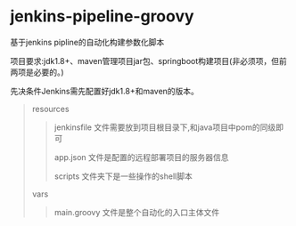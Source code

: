 # jenkins-pipeline-groovy

基于jenkins pipline的自动化构建参数化脚本

项目要求:jdk1.8+、maven管理项目jar包、springboot构建项目(非必须项，但前两项是必要的。)

先决条件Jenkins需先配置好jdk1.8+和maven的版本。

>resources
   >>jenkinsfile  文件需要放到项目根目录下,和java项目中pom的同级即可
   >>
   >>app.json     文件是配置的远程部署项目的服务器信息
   >>
   >>scripts      文件夹下是一些操作的shell脚本
>
>vars             
   >>main.groovy   文件是整个自动化的入口主体文件
